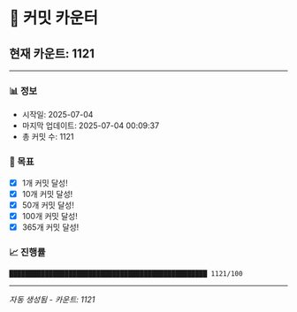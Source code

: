 # 🔢 커밋 카운터

## 현재 카운트: 1121

---

### 📊 정보
- 시작일: 2025-07-04
- 마지막 업데이트: 2025-07-04 00:09:37
- 총 커밋 수: 1121

### 🎯 목표
- [x] 1개 커밋 달성!
- [x] 10개 커밋 달성!
- [x] 50개 커밋 달성!
- [x] 100개 커밋 달성!
- [x] 365개 커밋 달성!

### 📈 진행률
```
██████████████████████████████████████████████████ 1121/100
```

---
*자동 생성됨 - 카운트: 1121*
